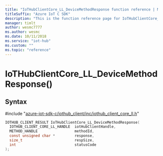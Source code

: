 ```yaml
---                             
title: "IoTHubClientCore_LL_DeviceMethodResponse function reference | Microsoft Docs" 
titleSuffix: "Azure IoT C SDK"            
description: "This is the function reference page for IoTHubClientCore_LL_DeviceMethodResponse() in the Azure IoT C SDK. This SDK is used with Azure IoT Hub and Azure IoT Hub Device Provisioning Service"            
manager: timlt                 
author: wesmc7777              
ms.author: wesmc               
ms.date: 10/11/2018                    
ms.service: "iot-hub"             
ms.custom: ""                
ms.topic: "reference"        
---                            
```


# IoTHubClientCore_LL_DeviceMethodResponse()

## Syntax

\#include "[azure-iot-sdk-c/iothub_client/inc/iothub_client_core_ll.h](../iothub-client-core-ll-h.md)"  
```C
IOTHUB_CLIENT_RESULT IoTHubClientCore_LL_DeviceMethodResponse(
  IOTHUB_CLIENT_CORE_LL_HANDLE  iotHubClientHandle,
  METHOD_HANDLE                 methodId,
  const unsigned char *         response,
  size_t                        respSize,
  int                           statusCode
);
```

